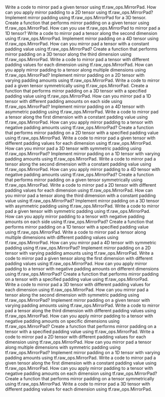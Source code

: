 Write a code to mirror pad a given tensor using tf.raw_ops.MirrorPad.
How can you apply mirror padding to a 2D tensor using tf.raw_ops.MirrorPad?
Implement mirror padding using tf.raw_ops.MirrorPad for a 3D tensor.
Create a function that performs mirror padding on a given tensor using tf.raw_ops.MirrorPad.
How can you use tf.raw_ops.MirrorPad to mirror pad a 1D tensor?
Write a code to mirror pad a tensor along the second dimension using tf.raw_ops.MirrorPad.
Implement mirror padding on a 4D tensor using tf.raw_ops.MirrorPad.
How can you mirror pad a tensor with a constant padding value using tf.raw_ops.MirrorPad?
Create a function that performs mirror padding on a 3D tensor along the third dimension using tf.raw_ops.MirrorPad.
Write a code to mirror pad a tensor with different padding values for each dimension using tf.raw_ops.MirrorPad.
How can you apply mirror padding to a tensor along multiple dimensions using tf.raw_ops.MirrorPad?
Implement mirror padding on a 2D tensor with varying padding amounts using tf.raw_ops.MirrorPad.
Write a code to mirror pad a given tensor symmetrically using tf.raw_ops.MirrorPad.
Create a function that performs mirror padding on a 3D tensor with a specified padding value using tf.raw_ops.MirrorPad.
How can you mirror pad a 1D tensor with different padding amounts on each side using tf.raw_ops.MirrorPad?
Implement mirror padding on a 4D tensor with asymmetric padding using tf.raw_ops.MirrorPad.
Write a code to mirror pad a tensor along the first dimension with a constant padding value using tf.raw_ops.MirrorPad.
How can you apply mirror padding to a tensor with negative padding amounts using tf.raw_ops.MirrorPad?
Create a function that performs mirror padding on a 2D tensor with a specified padding value using tf.raw_ops.MirrorPad.
Write a code to mirror pad a given tensor with different padding values for each dimension using tf.raw_ops.MirrorPad.
How can you mirror pad a 3D tensor with symmetric padding using tf.raw_ops.MirrorPad?
Implement mirror padding on a 1D tensor with varying padding amounts using tf.raw_ops.MirrorPad.
Write a code to mirror pad a tensor along the second dimension with a constant padding value using tf.raw_ops.MirrorPad.
How can you apply mirror padding to a 4D tensor with negative padding amounts using tf.raw_ops.MirrorPad?
Create a function that performs mirror padding on a given tensor symmetrically using tf.raw_ops.MirrorPad.
Write a code to mirror pad a 2D tensor with different padding values for each dimension using tf.raw_ops.MirrorPad.
How can you mirror pad a tensor along the third dimension with a constant padding value using tf.raw_ops.MirrorPad?
Implement mirror padding on a 3D tensor with asymmetric padding using tf.raw_ops.MirrorPad.
Write a code to mirror pad a given tensor with symmetric padding using tf.raw_ops.MirrorPad.
How can you apply mirror padding to a tensor with negative padding amounts on each side using tf.raw_ops.MirrorPad?
Create a function that performs mirror padding on a 1D tensor with a specified padding value using tf.raw_ops.MirrorPad.
Write a code to mirror pad a tensor along multiple dimensions with different padding values using tf.raw_ops.MirrorPad.
How can you mirror pad a 4D tensor with symmetric padding using tf.raw_ops.MirrorPad?
Implement mirror padding on a 2D tensor with varying padding amounts using tf.raw_ops.MirrorPad.
Write a code to mirror pad a given tensor along the first dimension with different padding values using tf.raw_ops.MirrorPad.
How can you apply mirror padding to a tensor with negative padding amounts on different dimensions using tf.raw_ops.MirrorPad?
Create a function that performs mirror padding on a tensor with a specified padding value using tf.raw_ops.MirrorPad.
Write a code to mirror pad a 3D tensor with different padding values for each dimension using tf.raw_ops.MirrorPad.
How can you mirror pad a tensor along the second dimension with symmetric padding using tf.raw_ops.MirrorPad?
Implement mirror padding on a given tensor with varying padding amounts using tf.raw_ops.MirrorPad.
Write a code to mirror pad a tensor along the third dimension with different padding values using tf.raw_ops.MirrorPad.
How can you apply mirror padding to a tensor with negative padding amounts on specific dimensions using tf.raw_ops.MirrorPad?
Create a function that performs mirror padding on a tensor with a specified padding value using tf.raw_ops.MirrorPad.
Write a code to mirror pad a 2D tensor with different padding values for each dimension using tf.raw_ops.MirrorPad.
How can you mirror pad a tensor along multiple dimensions with symmetric padding using tf.raw_ops.MirrorPad?
Implement mirror padding on a 1D tensor with varying padding amounts using tf.raw_ops.MirrorPad.
Write a code to mirror pad a given tensor along the first dimension with a constant padding value using tf.raw_ops.MirrorPad.
How can you apply mirror padding to a tensor with negative padding amounts on each dimension using tf.raw_ops.MirrorPad?
Create a function that performs mirror padding on a tensor symmetrically using tf.raw_ops.MirrorPad.
Write a code to mirror pad a 3D tensor with different padding values for each dimension using tf.raw_ops.MirrorPad.